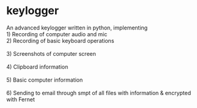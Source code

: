 # keylogger
An advanced keylogger written in python, implementing 
<br> 1) Recording of computer audio and mic 
<br> 2) Recording of basic keyboard operations</br>
<br> 3) Screenshots of computer screen</br>
<br> 4) Clipboard information</br>
<br> 5) Basic computer information</br>
<br> 6) Sending to email through smpt of all files with information & encrypted with Fernet 
